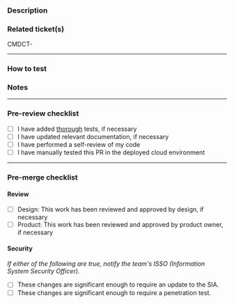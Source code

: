 ### Description

<!-- Detailed description of changes and related context -->

### Related ticket(s)

<!-- Link to related ticket(s) or issue(s) -->
<!-- Hint: Type CMDCT-<ticket-number> for autolinking -->

CMDCT-

---

### How to test

<!-- Step-by-step instructions on how to test, if necessary -->

### Notes

<!-- Changed dependencies, .env files, configs, etc. -->
<!-- Instructions for local dev, e.g. requires new installs in directories -->

---

### Pre-review checklist

<!-- Complete the following steps before opening for review -->

- [ ] I have added [thorough](https://shorturl.at/aejkF) tests, if necessary
- [ ] I have updated relevant documentation, if necessary
- [ ] I have performed a self-review of my code
- [ ] I have manually tested this PR in the deployed cloud environment

---

### Pre-merge checklist

<!-- Complete the following steps before merging -->

#### Review

- [ ] Design: This work has been reviewed and approved by design, if necessary
- [ ] Product: This work has been reviewed and approved by product owner, if necessary

#### Security

_If either of the following are true, notify the team's ISSO (Information System Security Officer)._

- [ ] These changes are significant enough to require an update to the SIA.
- [ ] These changes are significant enough to require a penetration test.
